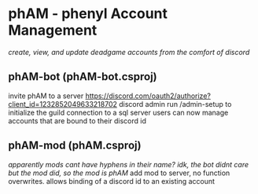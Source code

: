 ﻿# phAM - phenyl Account Management 
*create, view, and update deadgame accounts from the comfort of discord*

## phAM-bot (phAM-bot.csproj)
invite phAM to a server <https://discord.com/oauth2/authorize?client_id=1232852049633218702>
discord admin run /admin-setup to initialize the guild connection to a sql server
users can now manage accounts that are bound to their discord id

## phAM-mod (phAM.csproj) 
*apparently mods cant have hyphens in their name? idk, the bot didnt care but the mod did, so the mod is phAM*
add mod to server, no function overwrites.
allows binding of a discord id to an existing account
